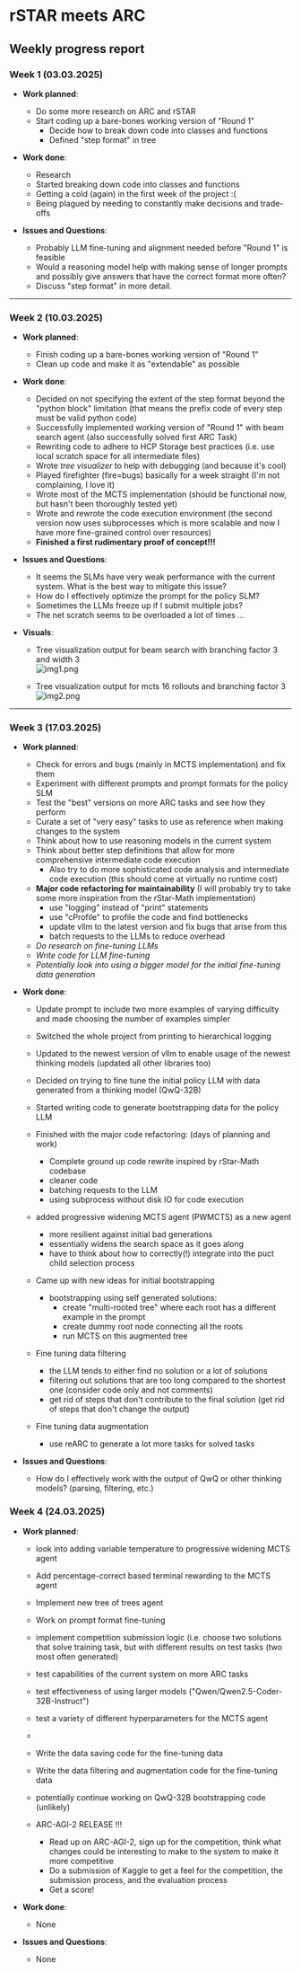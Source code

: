 # rSTAR meets ARC

## Weekly progress report

### Week 1 (03.03.2025)

- **Work planned**:
  - Do some more research on ARC and rSTAR
  - Start coding up a bare-bones working version of "Round 1"
    - Decide how to break down code into classes and functions
    - Defined "step format" in tree

- **Work done**:
  - Research
  - Started breaking down code into classes and functions
  - Getting a cold (again) in the first week of the project :(
  - Being plagued by needing to constantly make decisions and trade-offs

- **Issues and Questions**:
  - Probably LLM fine-tuning and alignment needed before "Round 1" is feasible
  - Would a reasoning model help with making sense of longer prompts and possibly give answers that have the correct
    format more often?
  - Discuss "step format" in more detail.

---

### Week 2 (10.03.2025)

- **Work planned**:
  - Finish coding up a bare-bones working version of "Round 1"
  - Clean up code and make it as "extendable" as possible

- **Work done**:
  - Decided on not specifying the extent of the step format beyond the "python block" limitation (that means the
    prefix code of every step must be valid python code)
  - Successfully implemented working version of "Round 1" with beam search agent (also successfully solved first ARC
    Task)
  - Rewriting code to adhere to HCP Storage best practices (i.e. use local scratch space for all intermediate files)
  - Wrote *tree visualizer* to help with debugging (and because it's cool)
  - Played firefighter (fire=bugs) basically for a week straight (I'm not complaining, I love it)
  - Wrote most of the MCTS implementation (should be functional now, but hasn't been thoroughly tested yet)
  - Wrote and rewrote the code execution environment (the second version now uses subprocesses which is more scalable
    and now I have more fine-grained control over resources)
  - **Finished a first rudimentary proof of concept!!!**

- **Issues and Questions**:
  - It seems the SLMs have very weak performance with the current system. What is the best way to mitigate this issue?
  - How do I effectively optimize the prompt for the policy SLM?
  - Sometimes the LLMs freeze up if I submit multiple jobs?
  - The net scratch seems to be overloaded a lot of times ...

- **Visuals**:
  - Tree visualization output for beam search with branching factor 3 and width 3  
    ![img1.png](images/week2_bs_visualization.png)

  - Tree visualization output for mcts 16 rollouts and branching factor 3  
    ![img2.png](images/week2_mcts_visualization.png)

---

### Week 3 (17.03.2025)

- **Work planned**:
  - Check for errors and bugs (mainly in MCTS implementation) and fix them
  - Experiment with different prompts and prompt formats for the policy SLM
  - Test the "best" versions on more ARC tasks and see how they perform
  - Curate a set of "very easy" tasks to use as reference when making changes to the system
  - Think about how to use reasoning models in the current system
  - Think about better step definitions that allow for more comprehensive intermediate code execution
    - Also try to do more sophisticated code analysis and intermediate code execution (this should come at virtually
      no runtime cost)
  - **Major code refactoring for maintainability** (I will probably try to take some more inspiration from the
    rStar-Math implementation)
    - use "logging" instead of "print" statements
    - use "cProfile" to profile the code and find bottlenecks
    - update vllm to the latest version and fix bugs that arise from this
    - batch requests to the LLMs to reduce overhead
  - *Do research on fine-tuning LLMs*
  - *Write code for LLM fine-tuning*
  - *Potentially look into using a bigger model for the initial fine-tuning data generation*

- **Work done**:
  - Update prompt to include two more examples of varying difficulty and made choosing the number of examples simpler
  - Switched the whole project from printing to hierarchical logging
  - Updated to the newest version of vllm to enable usage of the newest thinking models (updated all other libraries
    too)

  - Decided on trying to fine tune the initial policy LLM with data generated from a thinking model (QwQ-32B)
  - Started writing code to generate bootstrapping data for the policy LLM

  - Finished with the major code refactoring: (days of planning and work)
    - Complete ground up code rewrite inspired by rStar-Math codebase
    - cleaner code
    - batching requests to the LLM
    - using subprocess without disk IO for code execution

  - added progressive widening MCTS agent (PWMCTS) as a new agent
    - more resilient against initial bad generations
    - essentially widens the search space as it goes along
    - have to think about how to correctly(!) integrate into the puct child selection process

  - Came up with new ideas for initial bootstrapping
    - bootstrapping using self generated solutions:
      - create "multi-rooted tree" where each root has a different example in the prompt
      - create dummy root node connecting all the roots
      - run MCTS on this augmented tree

  - Fine tuning data filtering
    - the LLM tends to either find no solution or a lot of solutions
    - filtering out solutions that are too long compared to the shortest one (consider code only and not comments)
    - get rid of steps that don't contribute to the final solution (get rid of steps that don't change the output)

  - Fine tuning data augmentation
    - use reARC to generate a lot more tasks for solved tasks


- **Issues and Questions**:
  - How do I effectively work with the output of QwQ or other thinking models? (parsing, filtering, etc.)

### Week 4 (24.03.2025)

- **Work planned**:
  - look into adding variable temperature to progressive widening MCTS agent
  - Add percentage-correct based terminal rewarding to the MCTS agent
  - Implement new tree of trees agent
  - Work on prompt format fine-tuning
  - implement competition submission logic (i.e. choose two solutions that solve training task, but with different
    results on test tasks (two most often generated)
  - test capabilities of the current system on more ARC tasks
  - test effectiveness of using larger models ("Qwen/Qwen2.5-Coder-32B-Instruct")
  - test a variety of different hyperparameters for the MCTS agent
  -
  - Write the data saving code for the fine-tuning data
  - Write the data filtering and augmentation code for the fine-tuning data

  - potentially continue working on QwQ-32B bootstrapping code (unlikely)

  - ARC-AGI-2 RELEASE !!!
    - Read up on ARC-AGI-2, sign up for the competition, think what changes could be interesting to make to the system
      to make it more competitive
    - Do a submission of Kaggle to get a feel for the competition, the submission process, and the evaluation process
    - Get a score!


- **Work done**:
  - None


- **Issues and Questions**:
  - None



